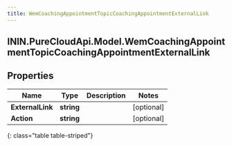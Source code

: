 ```yaml
---
title: WemCoachingAppointmentTopicCoachingAppointmentExternalLink
---
```

## ININ.PureCloudApi.Model.WemCoachingAppointmentTopicCoachingAppointmentExternalLink

## Properties

|Name | Type | Description | Notes|
|------------ | ------------- | ------------- | -------------|
| **ExternalLink** | **string** |  | [optional] |
| **Action** | **string** |  | [optional] |
{: class="table table-striped"}


